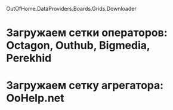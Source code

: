 OutOfHome.DataProviders.Boards.Grids.Downloader
# Загружаем сетки операторов: Octagon, Outhub, Bigmedia, Perekhid
# Загружаем сетку агрегатора: OoHelp.net

